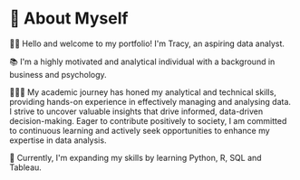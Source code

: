 # 💫 About Myself

👋🏻 Hello and welcome to my portfolio! I'm Tracy, an aspiring data analyst.

📚 I'm a highly motivated and analytical individual with a background in business and psychology. 

👩🏻‍💻 My academic journey has honed my analytical and technical skills, providing hands-on experience in effectively managing and analysing data. I strive to uncover valuable insights that drive informed, data-driven decision-making. Eager to contribute positively to society, I am committed to continuous learning and actively seek opportunities to enhance my expertise in data analysis. 

🌱 Currently, I'm expanding my skills by learning Python, R, SQL and Tableau.


<!---
tracychowst/tracychowst is a ✨ special ✨ repository because its `README.md` (this file) appears on your GitHub profile.
You can click the Preview link to take a look at your changes.
--->
